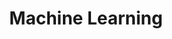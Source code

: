 ---
layout: archive
permalink: /categories/machine_learning/
title: "Machine Learning"
author_profile: true
sidebar_main: true
search : false
sidebar:
    nav: "docs"
---